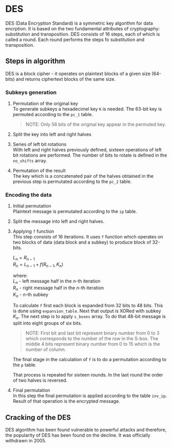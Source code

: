 # DES

DES (Data Encryption Standard) is a symmetric key algorithm for data encrption. It is based on the two fundamental attributes of cryptography: substitution and transposition. DES consists of 16 steps, each of which is called a round. Each round performs the steps fo substitution and transposition.

## Steps in algorithm

DES is a block cipher - it operates on plaintext blocks of a given size (64-bits) and returns ciphertext blocks of the same size.

### Subkeys generation

1. Permutation of the original key<br>
To generate subkeys a hexadecimel key `K` is needed. The 63-bit key is permuted according to the `pc_1` table.
    > NOTE: Only 56 bits of the original key appear in the permuted key.

2. Split the key into left and right halves

3. Series of left bit rotations<br>
    With left and right halves previously defined, sixteen operations of left bit rotations are performed. The number of bits to rotate is defined in the `no_shifts` array.

4. Permutation of the result<br>
    The key which is a concatenated pair of the halves obtained in the previous step is permutated according to the `pc_2` table.

### Encoding the data

1. Initial permutation<br>
    Plaintext message is permutated according to the `ip` table.

2. Split the message into left and right halves.

3. Applying `f` function<br>
    This step consists of 16 iterations. It uses `f` function which operates on two blocks of data (data block and a subkey) to produce block of 32-bits.

    $L_n = R_{n-1}$<br>
    $R_n = L_{n-1} + f(R_{n-1}, K_n)$

    where:<br>
    $L_n$ - left message half in the $n$-th iteration<br>
    $R_n$ - right message half in the $n$-th iteration<br>
    $K_n$ - $n$-th subkey<br>

    To calculate `f` first each block is expanded from 32 bits to 48 bits. This is done using `expansion_table`. Next that output is XORed with subkey $K_n$. The next step is to apply `s_boxes` array. To do that 48-bit message is split into eight groups of six bits.

    > NOTE: First bit and last bit represent binary number from 0 to 3 which corresponds to the number of the row in the S-box. The middle 4 bits represent binary number from 0 to 15 which is the number of column.

    The final stage in the calculation of `f` is to do a permutation according to the `p` table.<br>

    That process is repeated for sixteen rounds. In the last round the order of two halves is reversed.

4. Final permutation<br>
    In this step the final permutation is applied according to the table `inv_ip`. Result of that operation is the encrypted message.

## Cracking of the DES

DES algorithm has been found vulnerable to powerful attacks and therefore, the popularity of DES has been found on the decline. It was officially withdrawn in 2005.
